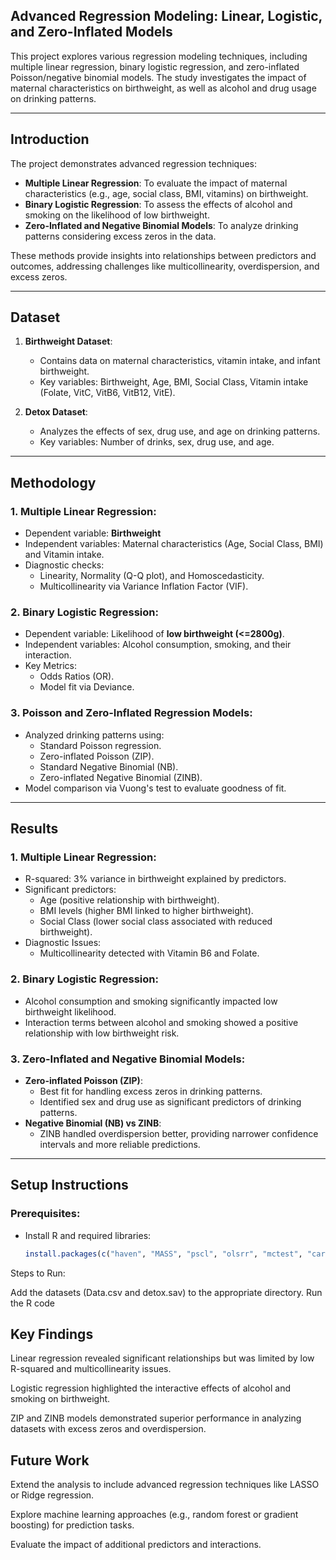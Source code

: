 ## Advanced Regression Modeling: Linear, Logistic, and Zero-Inflated Models

This project explores various regression modeling techniques, including multiple linear regression, binary logistic regression, and zero-inflated Poisson/negative binomial models. The study investigates the impact of maternal characteristics on birthweight, as well as alcohol and drug usage on drinking patterns.

---

## Introduction
The project demonstrates advanced regression techniques:
- **Multiple Linear Regression**: To evaluate the impact of maternal characteristics (e.g., age, social class, BMI, vitamins) on birthweight.
- **Binary Logistic Regression**: To assess the effects of alcohol and smoking on the likelihood of low birthweight.
- **Zero-Inflated and Negative Binomial Models**: To analyze drinking patterns considering excess zeros in the data.

These methods provide insights into relationships between predictors and outcomes, addressing challenges like multicollinearity, overdispersion, and excess zeros.

---

## Dataset
1. **Birthweight Dataset**:
   - Contains data on maternal characteristics, vitamin intake, and infant birthweight.
   - Key variables: Birthweight, Age, BMI, Social Class, Vitamin intake (Folate, VitC, VitB6, VitB12, VitE).

2. **Detox Dataset**:
   - Analyzes the effects of sex, drug use, and age on drinking patterns.
   - Key variables: Number of drinks, sex, drug use, and age.

---

## Methodology
### 1. Multiple Linear Regression:
- Dependent variable: **Birthweight**
- Independent variables: Maternal characteristics (Age, Social Class, BMI) and Vitamin intake.
- Diagnostic checks:
  - Linearity, Normality (Q-Q plot), and Homoscedasticity.
  - Multicollinearity via Variance Inflation Factor (VIF).

### 2. Binary Logistic Regression:
- Dependent variable: Likelihood of **low birthweight (<=2800g)**.
- Independent variables: Alcohol consumption, smoking, and their interaction.
- Key Metrics:
  - Odds Ratios (OR).
  - Model fit via Deviance.

### 3. Poisson and Zero-Inflated Regression Models:
- Analyzed drinking patterns using:
  - Standard Poisson regression.
  - Zero-inflated Poisson (ZIP).
  - Standard Negative Binomial (NB).
  - Zero-inflated Negative Binomial (ZINB).
- Model comparison via Vuong's test to evaluate goodness of fit.

---

## Results
### 1. Multiple Linear Regression:
- R-squared: 3% variance in birthweight explained by predictors.
- Significant predictors:
  - Age (positive relationship with birthweight).
  - BMI levels (higher BMI linked to higher birthweight).
  - Social Class (lower social class associated with reduced birthweight).
- Diagnostic Issues:
  - Multicollinearity detected with Vitamin B6 and Folate.

### 2. Binary Logistic Regression:
- Alcohol consumption and smoking significantly impacted low birthweight likelihood.
- Interaction terms between alcohol and smoking showed a positive relationship with low birthweight risk.

### 3. Zero-Inflated and Negative Binomial Models:
- **Zero-inflated Poisson (ZIP)**:
  - Best fit for handling excess zeros in drinking patterns.
  - Identified sex and drug use as significant predictors of drinking patterns.
- **Negative Binomial (NB) vs ZINB**:
  - ZINB handled overdispersion better, providing narrower confidence intervals and more reliable predictions.

---

## Setup Instructions
### Prerequisites:
- Install R and required libraries:
  ```R
  install.packages(c("haven", "MASS", "pscl", "olsrr", "mctest", "car", "Metrics", "usdm"))
Steps to Run:

Add the datasets (Data.csv and detox.sav) to the appropriate directory.
Run the R code

## Key Findings
Linear regression revealed significant relationships but was limited by low R-squared and multicollinearity issues.

Logistic regression highlighted the interactive effects of alcohol and smoking on birthweight.

ZIP and ZINB models demonstrated superior performance in analyzing datasets with excess zeros and overdispersion.

## Future Work
Extend the analysis to include advanced regression techniques like LASSO or Ridge regression.

Explore machine learning approaches (e.g., random forest or gradient boosting) for prediction tasks.

Evaluate the impact of additional predictors and interactions.
